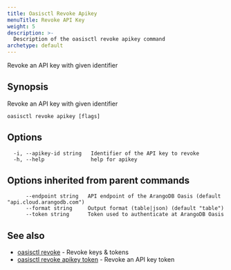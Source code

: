 ```yaml
---
title: Oasisctl Revoke Apikey
menuTitle: Revoke API Key
weight: 5
description: >-
  Description of the oasisctl revoke apikey command
archetype: default
---
```

Revoke an API key with given identifier

## Synopsis

Revoke an API key with given identifier

```
oasisctl revoke apikey [flags]
```

## Options

```
  -i, --apikey-id string   Identifier of the API key to revoke
  -h, --help               help for apikey
```

## Options inherited from parent commands

```
      --endpoint string   API endpoint of the ArangoDB Oasis (default "api.cloud.arangodb.com")
      --format string     Output format (table|json) (default "table")
      --token string      Token used to authenticate at ArangoDB Oasis
```

## See also

* [oasisctl revoke](_index.md)	 - Revoke keys & tokens
* [oasisctl revoke apikey token](revoke-apikey-token.md)	 - Revoke an API key token

